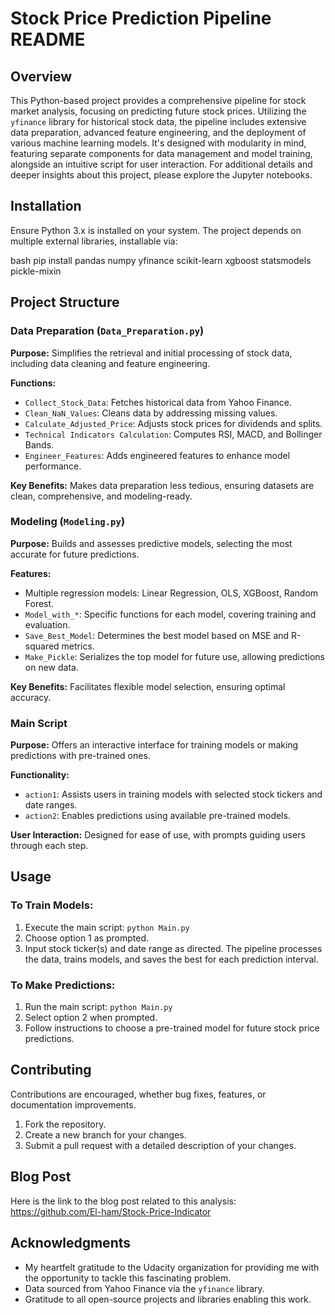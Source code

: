 # Stock Price Prediction Pipeline README

## Overview
This Python-based project provides a comprehensive pipeline for stock market analysis, focusing on predicting future stock prices. Utilizing the `yfinance` library for historical stock data, the pipeline includes extensive data preparation, advanced feature engineering, and the deployment of various machine learning models. It's designed with modularity in mind, featuring separate components for data management and model training, alongside an intuitive script for user interaction. For additional details and deeper insights about this project, please explore the Jupyter notebooks.

## Installation
Ensure Python 3.x is installed on your system. The project depends on multiple external libraries, installable via:

bash
pip install pandas numpy yfinance scikit-learn xgboost statsmodels pickle-mixin


## Project Structure

### Data Preparation (`Data_Preparation.py`)
**Purpose:** Simplifies the retrieval and initial processing of stock data, including data cleaning and feature engineering.

**Functions:**
- `Collect_Stock_Data`: Fetches historical data from Yahoo Finance.
- `Clean_NaN_Values`: Cleans data by addressing missing values.
- `Calculate_Adjusted_Price`: Adjusts stock prices for dividends and splits.
- `Technical Indicators Calculation`: Computes RSI, MACD, and Bollinger Bands.
- `Engineer_Features`: Adds engineered features to enhance model performance.

**Key Benefits:** Makes data preparation less tedious, ensuring datasets are clean, comprehensive, and modeling-ready.

### Modeling (`Modeling.py`)
**Purpose:** Builds and assesses predictive models, selecting the most accurate for future predictions.

**Features:**
- Multiple regression models: Linear Regression, OLS, XGBoost, Random Forest.
- `Model_with_*`: Specific functions for each model, covering training and evaluation.
- `Save_Best_Model`: Determines the best model based on MSE and R-squared metrics.
- `Make_Pickle`: Serializes the top model for future use, allowing predictions on new data.

**Key Benefits:** Facilitates flexible model selection, ensuring optimal accuracy.

### Main Script
**Purpose:** Offers an interactive interface for training models or making predictions with pre-trained ones.

**Functionality:**
- `action1`: Assists users in training models with selected stock tickers and date ranges.
- `action2`: Enables predictions using available pre-trained models.

**User Interaction:** Designed for ease of use, with prompts guiding users through each step.

## Usage

### To Train Models:
1. Execute the main script: `python Main.py`
2. Choose option 1 as prompted.
3. Input stock ticker(s) and date range as directed. The pipeline processes the data, trains models, and saves the best for each prediction interval.

### To Make Predictions:
1. Run the main script: `python Main.py`
2. Select option 2 when prompted.
3. Follow instructions to choose a pre-trained model for future stock price predictions.

## Contributing
Contributions are encouraged, whether bug fixes, features, or documentation improvements.

1. Fork the repository.
2. Create a new branch for your changes.
3. Submit a pull request with a detailed description of your changes.

## Blog Post
Here is the link to the blog post related to this analysis: https://github.com/El-ham/Stock-Price-Indicator

## Acknowledgments
- My heartfelt gratitude to the Udacity organization for providing me with the opportunity to tackle this fascinating problem.
- Data sourced from Yahoo Finance via the `yfinance` library.
- Gratitude to all open-source projects and libraries enabling this work.
